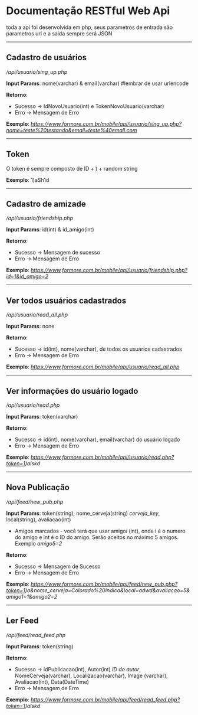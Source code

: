 # Documentação RESTful Web Api #
toda a api foi desenvolvida em php, seus parametros de entrada são parametros url e a saida sempre será JSON

---

## Cadastro de usuários ##
*/api/usuario/sing_up.php*  

**Input Params**: nome(varchar) & email(varchar) #lembrar de usar urlencode
 
**Retorno**: 
* Sucesso -> IdNovoUsuario(int) e TokenNovoUsuario(varchar) 
* Erro -> Mensagem de Erro
 
**Exemplo**: *https://www.formore.com.br/mobile/api/usuario/sing_up.php?nome=teste%20testando&email=teste%40email.com*

---

## Token ##
O token é sempre composto de ID + ) + random string

**Exemplo**: 1)aSh1d

---

## Cadastro de amizade ##
*/api/usuario/friendship.php*  
 
**Input Params**: id(int) & id_amigo(int)
 
**Retorno**: 
* Sucesso -> Mensagem de sucesso 
* Erro -> Mensagem de Erro
 
**Exemplo**: *https://www.formore.com.br/mobile/api/usuario/friendship.php?id=1&id_amigo=2*

---

## Ver todos usuários cadastrados ##
*/api/usuario/read_all.php*  
 
**Input Params**: none
 
**Retorno**: 
* Sucesso -> id(int), nome(varchar), de todos os usuários cadastrados 
* Erro -> Mensagem de Erro

**Exemplo**: *https://www.formore.com.br/mobile/api/usuario/read_all.php*

---

## Ver informações do usuário logado ##
*/api/usuario/read.php*  

**Input Params**: token(varchar)

**Retorno**:
* Sucesso -> id(int), nome(varchar), email(varchar) do usuário logado 
* Erro -> Mensagem de Erro

**Exemplo**: *https://www.formore.com.br/mobile/api/usuario/read.php?token=1)alskd*

---

## Nova Publicação ##
*/api/feed/new_pub.php*  

**Input Params**: token(string), nome_cerveja(string) *cerveja_key*, local(string), avaliacao(int)
* Amigos marcados - você terá que usar amigo*i* (int), onde i é o numero do amigo e int é o ID do amigo. Serão aceitos no máximo 5 amigos. Exemplo *amigo5=2*

**Retorno**:
* Sucesso -> Mensagem de Sucesso
* Erro -> Mensagem de Erro

**Exemplo**: *https://www.formore.com.br/mobile/api/feed/new_pub.php?token=1)a&nome_cerveja=Colorado%20Indica&local=adwd&avaliacao=5&amigo1=1&amigo2=2*

---

## Ler Feed ##
*/api/feed/read_feed.php*  

**Input Params**: token(string)

**Retorno**:
* Sucesso -> idPublicacao(int), Autor(int) *ID do autor*, NomeCerveja(varchar), Localizacao(varchar), Image (varchar), Avaliacao(int), Data(DateTime)
* Erro -> Mensagem de Erro

**Exemplo**: *https://www.formore.com.br/mobile/api/feed/read_feed.php?token=1)alskd*





